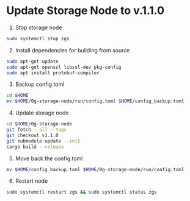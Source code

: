 # Update Storage Node to v.1.1.0

1. Stop storage node
```bash
sudo systemctl stop zgs
```
2. Install dependencies for building from source
```bash
sudo apt-get update
sudo apt-get openssl libssl-dev pkg-config
sudo apt install protobuf-compiler
```
3. Backup config.toml
```bash
cd $HOME
mv $HOME/0g-storage-node/run/config.toml $HOME/config_backup.toml
```
4. Update storage node
```bash
cd $HOME/0g-storage-node
git fetch --all --tags
git checkout v1.1.0
git submodule update --init
cargo build --release
```
5. Move back the config.toml
```bash
mv $HOME/config_backup.toml $HOME/0g-storage-node/run/config.toml
```
6. Restart node
```bash
sudo systemctl restart zgs && sudo systemctl status zgs
```
